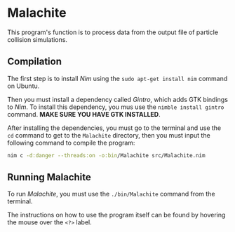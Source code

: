 # Malachite

This program's function is to process data from the output file of particle
collision simulations. 

## Compilation

The first step is to install *Nim* using the `sudo apt-get install nim` command on Ubuntu.

Then you must install a dependency called *Gintro*, which adds GTK bindings to
*Nim*. To install this dependency, you mus use the `nimble install gintro`
command. **MAKE SURE YOU HAVE GTK INSTALLED**.

After installing the dependencies, you must go to the terminal and use the `cd`
command to get to the `Malachite` directory, then you must input the following
command to compile the program:

``` sh
nim c -d:danger --threads:on -o:bin/Malachite src/Malachite.nim
```

## Running Malachite

To run *Malachite*, you must use the `./bin/Malachite` command from the
terminal.

The instructions on how to use the program itself can be found by hovering the
mouse over the `<?>` label.
